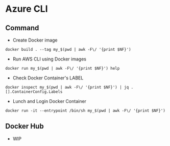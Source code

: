 # Azure CLI

## Command

+ Create Docker image

```
docker build . --tag my_$(pwd | awk -F\/ '{print $NF}')
```

+ Run AWS CLI using Docker images

```
docker run my_$(pwd | awk -F\/ '{print $NF}') help
```

+ Check Docker Container's LABEL

```
docker inspect my_$(pwd | awk -F\/ '{print $NF}') | jq .[].ContainerConfig.Labels
```

+ Lunch and Login Docker Container

```
docker run -it --entrypoint /bin/sh my_$(pwd | awk -F\/ '{print $NF}')
```

## Docker Hub

+ WIP
